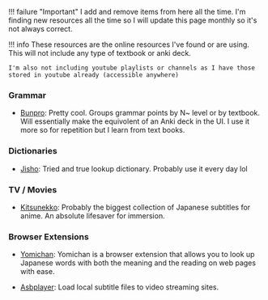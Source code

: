!!! failure "Important"
    I add and remove items from here all the time. I'm finding new resources all the time so I will update this page monthly so it's not always correct.

!!! info
    These resources are the online resources I've found or are using. This will not include any type of textbook or anki deck.

    I'm also not including youtube playlists or channels as I have those stored in youtube already (accessible anywhere)


### Grammar

- [Bunpro](https://bunpro.jp/grammar_points): Pretty cool. Groups grammar points by N~ level or by textbook. Will essentially make the equivolent of an Anki deck in the UI. I use it more so for repetition but I learn from text books.

### Dictionaries

- [Jisho](https://jisho.org/): Tried and true lookup dictionary. Probably use it every day lol

### TV / Movies

- [Kitsunekko](https://kitsunekko.net/dirlist.php?dir=subtitles%2Fjapanese%2F): Probably the biggest collection of Japanese subtitles for anime. An absolute lifesaver for immersion.

### Browser Extensions

- [Yomichan](https://foosoft.net/projects/yomichan/): Yomichan is a browser extension that allows you to look up Japanese words with both the meaning and the reading on web pages with ease.

- [Asbplayer](https://github.com/killergerbah/asbplayer): Load local subtitle files to video streaming sites.